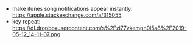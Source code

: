 * make itunes song notifications appear instantly: https://apple.stackexchange.com/a/315055
* key repeat: https://dl.dropboxusercontent.com/s%2Fzi77vkempn0l5a8%2F2019-05-12_14-11-07.png
